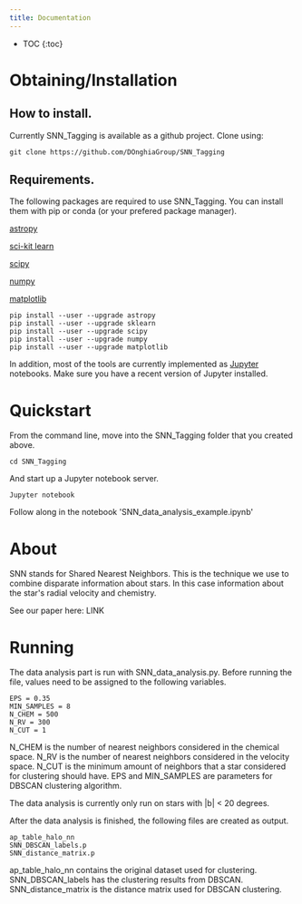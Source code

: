 ```yaml
---
title: Documentation
---
```


* TOC
{:toc}


# Obtaining/Installation

## How to install.
Currently SNN_Tagging is available as a github project. Clone using:

```
git clone https://github.com/DOnghiaGroup/SNN_Tagging
```

## Requirements.
The following packages are required to use SNN_Tagging. You can install them with pip or conda (or your prefered package manager).

[astropy](http://www.astropy.org/)

[sci-kit learn](http://scikit-learn.org/stable/)

[scipy](https://www.scipy.org/)

[numpy](http://www.numpy.org/)

[matplotlib](https://matplotlib.org/)

```
pip install --user --upgrade astropy
pip install --user --upgrade sklearn
pip install --user --upgrade scipy
pip install --user --upgrade numpy
pip install --user --upgrade matplotlib
```
In addition, most of the tools are currently implemented as [Jupyter](http://jupyter.org/) notebooks. Make sure you have a recent version of Jupyter installed.

# Quickstart

From the command line, move into the SNN_Tagging folder that you created above.

```
cd SNN_Tagging
```

And start up a Jupyter notebook server.

```
Jupyter notebook
```

Follow along in the notebook 'SNN_data_analysis_example.ipynb'


# About

SNN stands for Shared Nearest Neighbors. This is the technique we use to combine disparate information about stars. In this case information about the star's radial velocity and chemistry.

See our paper here: LINK

# Running

The data analysis part is run with SNN_data_analysis.py. Before running the file, values need to be assigned to the following variables. 

```
EPS = 0.35
MIN_SAMPLES = 8
N_CHEM = 500
N_RV = 300
N_CUT = 1
```

N_CHEM is the number of nearest neighbors considered in the chemical space. N_RV is the number of nearest neighbors considered in the velocity space. N_CUT is the minimum amount of neighbors that a star considered for clustering should have. EPS and MIN_SAMPLES are parameters for DBSCAN clustering algorithm. 

The data analysis is currently only run on stars with |b| < 20 degrees. 

After the data analysis is finished, the following files are created as output. 

```
ap_table_halo_nn
SNN_DBSCAN_labels.p
SNN_distance_matrix.p
```

ap_table_halo_nn contains the original dataset used for clustering. SNN_DBSCAN_labels has the clustering results from DBSCAN. SNN_distance_matrix is the distance matrix used for DBSCAN clustering. 
